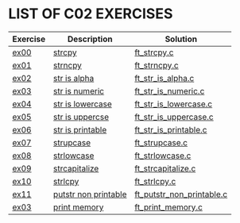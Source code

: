 # LIST OF C02 EXERCISES

|Exercise        |Description                    |Solution                     |
|-------------|-------------------------------|-----------------------------|
|[ex00](https://github.com/Abdelghafour2001/1337/blob/master/Piscine-2021/DAYS/C02/ex00)   |[strcpy](https://github.com/Abdelghafour2001/1337/blob/master/Piscine-2021/DAYS/C02/ex00/README.md)           |[ft_strcpy.c](https://github.com/Abdelghafour2001/1337/blob/master/Piscine-2021/DAYS/C02/ex00/ft_strcpy.c)      |
|[ex01](https://github.com/Abdelghafour2001/1337/blob/master/Piscine-2021/DAYS/C02/ex01)   |[strncpy](https://github.com/Abdelghafour2001/1337/blob/master/Piscine-2021/DAYS/C02/ex00/README.md)        |[ft_strncpy.c](https://github.com/Abdelghafour2001/1337/blob/master/Piscine-2021/DAYS/C02/ex01/ft_strncpy.c)  |
|[ex02](https://github.com/Abdelghafour2001/1337/blob/master/Piscine-2021/DAYS/C02/ex02)   |[str is alpha](https://github.com/Abdelghafour2001/1337/blob/master/Piscine-2021/DAYS/C02/ex02/README.md) |[ft_str_is_alpha.c](https://github.com/Abdelghafour2001/1337/blob/master/Piscine-2021/DAYS/C02/ex02/ft_str_is_alpha.c) |
|[ex03](https://github.com/Abdelghafour2001/1337/blob/master/Piscine-2021/DAYS/C02/ex03)   |[str is numeric](https://github.com/Abdelghafour2001/1337/blob/master/Piscine-2021/DAYS/C02/ex03/README.md) |[ft_str_is_numeric.c](https://github.com/Abdelghafour2001/1337/blob/master/Piscine-2021/DAYS/C02/ex03/ft_str_is_numeric.c) |
|[ex04](https://github.com/Abdelghafour2001/1337/blob/master/Piscine-2021/DAYS/C02/ex04)   |[str is lowercase](https://github.com/Abdelghafour2001/1337/blob/master/Piscine-2021/DAYS/C02/ex04/README.md) |[ft_str_is_lowercase.c](https://github.com/Abdelghafour2001/1337/blob/master/Piscine-2021/DAYS/C02/ex04/ft_str_is_lowercase.c) |
|[ex05](https://github.com/Abdelghafour2001/1337/blob/master/Piscine-2021/DAYS/C02/ex05)   |[str is uppercse](https://github.com/Abdelghafour2001/1337/blob/master/Piscine-2021/DAYS/C02/ex05/README.md) |[ft_str_is_uppercase.c](https://github.com/Abdelghafour2001/1337/blob/master/Piscine-2021/DAYS/C02/ex05/ft_str_is_uppercase.c) |
|[ex06](https://github.com/Abdelghafour2001/1337/blob/master/Piscine-2021/DAYS/C02/ex06)   |[str is printable](https://github.com/Abdelghafour2001/1337/blob/master/Piscine-2021/DAYS/C02/ex06/README.md) |[ft_str_is_printable.c](https://github.com/Abdelghafour2001/1337/blob/master/Piscine-2021/DAYS/C02/ex06/ft_str_is_printable.c) |
|[ex07](https://github.com/Abdelghafour2001/1337/blob/master/Piscine-2021/DAYS/C02/ex07)   |[strupcase](https://github.com/Abdelghafour2001/1337/blob/master/Piscine-2021/DAYS/C02/ex07/README.md)     |[ft_strupcase.c](https://github.com/Abdelghafour2001/1337/blob/master/Piscine-2021/DAYS/C02/ex07/ft_strupcase.c)|
|[ex08](https://github.com/Abdelghafour2001/1337/blob/master/Piscine-2021/DAYS/C02/ex09)   |[strlowcase](https://github.com/Abdelghafour2001/1337/blob/master/Piscine-2021/DAYS/C02/ex09/README.md) |[ft_strlowcase.c](https://github.com/Abdelghafour2001/1337/blob/master/Piscine-2021/DAYS/C02/ex09/ft_strlowcase.c) |
|[ex09](https://github.com/Abdelghafour2001/1337/blob/master/Piscine-2021/DAYS/C02/estrlowcasex10)   |[strcapitalize](https://github.com/Abdelghafour2001/1337/blob/master/Piscine-2021/DAYS/C02/ex10/README.md) |[ft_strcapitalize.c](https://github.com/Abdelghafour2001/1337/blob/master/Piscine-2021/DAYS/C02/ex10/ft_strcapitalize.c) |
|[ex10](https://github.com/Abdelghafour2001/1337/blob/master/Piscine-2021/DAYS/C02/ex10)   |[strlcpy](https://github.com/Abdelghafour2001/1337/blob/master/Piscine-2021/DAYS/C02/ex10/README.md) |[ft_strlcpy.c](https://github.com/Abdelghafour2001/1337/blob/master/Piscine-2021/DAYS/C02/ex10/ft_strlcpy.c) |
|[ex11](https://github.com/Abdelghafour2001/1337/blob/master/Piscine-2021/DAYS/C02/ex11)   |[putstr non printable](https://github.com/Abdelghafour2001/1337/blob/master/Piscine-2021/DAYS/C02/ex11/README.md) |[ft_putstr_non_printable.c](https://github.com/Abdelghafour2001/1337/blob/master/Piscine-2021/DAYS/C02/ex11/ft_putstr_non_printable.c) |
|[ex03](https://github.com/Abdelghafour2001/1337/blob/master/Piscine-2021/DAYS/C02/ex03)   |[print memory](https://github.com/Abdelghafour2001/1337/blob/master/Piscine-2021/DAYS/C02/ex03/README.md) |[ft_print_memory.c](https://github.com/Abdelghafour2001/1337/blob/master/Piscine-2021/DAYS/C02/ex03/ft_print_memory.c) |
